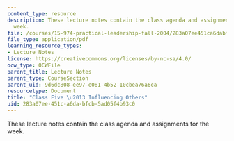 ```yaml
---
content_type: resource
description: These lecture notes contain the class agenda and assignments for the
  week.
file: /courses/15-974-practical-leadership-fall-2004/283a07ee451ca6dabfcb5ad05f4b93c0_class5.pdf
file_type: application/pdf
learning_resource_types:
- Lecture Notes
license: https://creativecommons.org/licenses/by-nc-sa/4.0/
ocw_type: OCWFile
parent_title: Lecture Notes
parent_type: CourseSection
parent_uid: 9d6dc808-ee97-e081-4b52-10cbea76a6ca
resourcetype: Document
title: "Class Five \u2013 Influencing Others"
uid: 283a07ee-451c-a6da-bfcb-5ad05f4b93c0
---
```

These lecture notes contain the class agenda and assignments for the week.